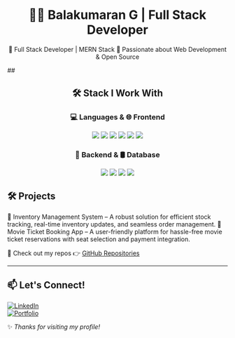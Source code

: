 <h1 align="center">👨‍💻 Balakumaran G | Full Stack Developer</h1>

<p align="center">
🔹 Full Stack Developer | MERN Stack  
🔹 Passionate about Web Development & Open Source  
</p>
## <h2 align="center">🛠️ Stack I Work With</h2>
  
<div align="center">

### 💻 Languages & 🌐 Frontend  
<span>
  <img src="https://img.shields.io/badge/JavaScript-F7DF1E?style=flat&logo=javascript&logoColor=black" />
  <img src="https://img.shields.io/badge/HTML5-E34F26?style=flat&logo=html5&logoColor=white" />
  <img src="https://img.shields.io/badge/CSS3-1572B6?style=flat&logo=css3&logoColor=white" />
  <img src="https://img.shields.io/badge/React-61DAFB?style=flat&logo=react&logoColor=black" />
  <img src="https://img.shields.io/badge/Material--UI-007FFF?style=flat&logo=mui&logoColor=white" />
  <img src="https://img.shields.io/badge/Bootstrap-563D7C?style=flat&logo=bootstrap&logoColor=white" />
</span>  

### 📡 Backend & 🛢️ Database  
<span>
  <img src="https://img.shields.io/badge/Node.js-339933?style=flat&logo=node.js&logoColor=white" />
  <img src="https://img.shields.io/badge/Express.js-000000?style=flat&logo=express&logoColor=white" />
  <img src="https://img.shields.io/badge/MongoDB-47A248?style=flat&logo=mongodb&logoColor=white" />
  <img src="https://img.shields.io/badge/SQL-4479A1?style=flat&logo=postgresql&logoColor=white" />
</span>  

</div>

## 🛠️ Projects
🔹 Inventory Management System – A robust solution for efficient stock tracking, real-time inventory updates, and seamless order management.
🔹 Movie Ticket Booking App – A user-friendly platform for hassle-free movie ticket reservations with seat selection and payment integration. 

📌 Check out my repos 👉 [GitHub Repositories](https://github.com/Balakumaran1109?tab=repositories)  

---

## 📫 Let's Connect!  
[![LinkedIn](https://img.shields.io/badge/LinkedIn-0A66C2?style=flat&logo=linkedin&logoColor=white)](https://www.linkedin.com/in/balakumaran-g-166430330/)  
[![Portfolio](https://img.shields.io/badge/Portfolio-FF5722?style=flat&logo=codeforces&logoColor=white)](https://balakumaran1109.netlify.app/)  

✨ _Thanks for visiting my profile!_ 

